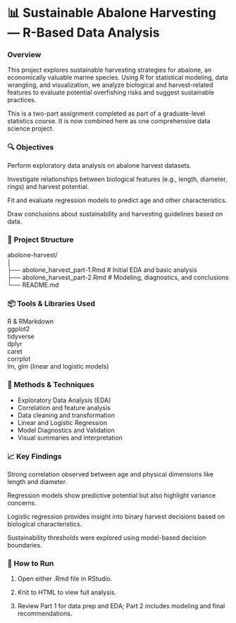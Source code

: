 # 📊 Sustainable Abalone Harvesting — R-Based Data Analysis

### Overview
This project explores sustainable harvesting strategies for abalone, an economically valuable marine species. Using R for statistical modeling, data wrangling, and visualization, we analyze biological and harvest-related features to evaluate potential overfishing risks and suggest sustainable practices.

This is a two-part assignment completed as part of a graduate-level statistics course. It is now combined here as one comprehensive data science project.

### 🔍 Objectives
Perform exploratory data analysis on abalone harvest datasets.

Investigate relationships between biological features (e.g., length, diameter, rings) and harvest potential.

Fit and evaluate regression models to predict age and other characteristics.

Draw conclusions about sustainability and harvesting guidelines based on data.

### 📁 Project Structure

abolone-harvest/<br>
│<br>
├── abolone_harvest_part-1.Rmd     # Initial EDA and basic analysis<br>
├── abolone_harvest_part-2.Rmd     # Modeling, diagnostics, and conclusions<br>
└── README.md                      

### 📦 Tools & Libraries Used
R & RMarkdown <br>
ggplot2 <br>
tidyverse <br>
dplyr <br>
caret <br>
corrplot <br>
lm, glm (linear and logistic models) <br>

### 🧪 Methods & Techniques
- Exploratory Data Analysis (EDA)<br>
- Correlation and feature analysis<br>
- Data cleaning and transformation<br>
- Linear and Logistic Regression<br>
- Model Diagnostics and Validation<br>
- Visual summaries and interpretation<br>

### 📈 Key Findings
Strong correlation observed between age and physical dimensions like length and diameter.

Regression models show predictive potential but also highlight variance concerns.

Logistic regression provides insight into binary harvest decisions based on biological characteristics.

Sustainability thresholds were explored using model-based decision boundaries.

### 📌 How to Run
1. Open either .Rmd file in RStudio.

2. Knit to HTML to view full analysis.

3. Review Part 1 for data prep and EDA; Part 2 includes modeling and final recommendations.


